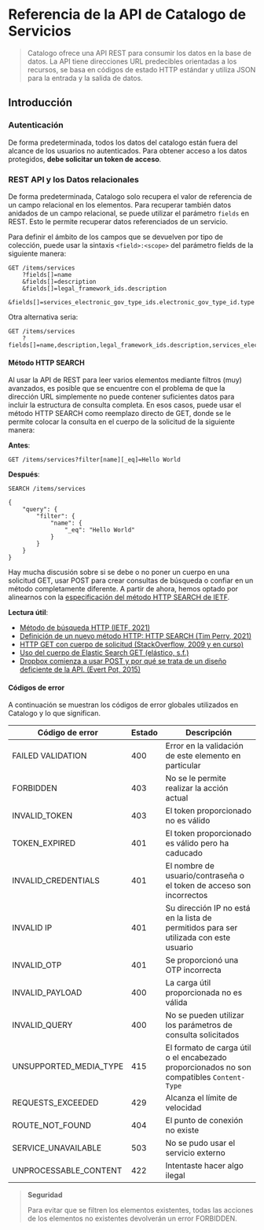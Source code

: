 # Referencia de la API de Catalogo de Servicios

> Catalogo ofrece una API REST para consumir los datos en la base de datos. La API tiene direcciones URL predecibles orientadas a los recursos, se basa en códigos de estado HTTP estándar y utiliza JSON para la entrada y la salida de datos.

## Introducción

### Autenticación

De forma predeterminada, todos los datos del catalogo están fuera del alcance de los usuarios no autenticados. Para obtener acceso a los datos protegidos, **debe solicitar un token de acceso**.

### REST API y los Datos relacionales

De forma predeterminada, Catalogo solo recupera el valor de referencia de un campo relacional en los elementos. Para recuperar también datos anidados de un campo relacional, se puede utilizar el parámetro `fields` en REST. Esto le permite recuperar datos referenciados de un servicio.

Para definir el ámbito de los campos que se devuelven por tipo de colección, puede usar la sintaxis `<field>:<scope>` del parámetro fields de la siguiente manera: 

```http
GET /items/services
	?fields[]=name
	&fields[]=description
	&fields[]=legal_framework_ids.description
	&fields[]=services_electronic_gov_type_ids.electronic_gov_type_id.type
```

Otra alternativa seria:

```http
GET /items/services
	?fields[]=name,description,legal_framework_ids.description,services_electronic_gov_type_ids.electronic_gov_type_id.type
```


#### Método HTTP SEARCH

Al usar la API de REST para leer varios elementos mediante filtros (muy) avanzados, es posible que se encuentre con el problema de que la dirección URL simplemente no puede contener suficientes datos para incluir la estructura de consulta completa. En esos casos, puede usar el método HTTP SEARCH como reemplazo directo de GET, donde se le permite colocar la consulta en el cuerpo de la solicitud de la siguiente manera:

**Antes**:

```HTTP
GET /items/services?filter[name][_eq]=Hello World
```

**Después**:

```HTTP
SEARCH /items/services

{
	"query": {
		"filter": {
			"name": {
				"_eq": "Hello World"
			}
		}
	}
}
```

Hay mucha discusión sobre si se debe o no poner un cuerpo en una solicitud GET, usar POST para crear consultas de búsqueda o confiar en un método completamente diferente. A partir de ahora, hemos optado por alinearnos con la [especificación del método HTTP SEARCH de IETF](https://datatracker.ietf.org/doc/draft-ietf-httpbis-safe-method-w-body).

**Lectura útil**:

- [Método de búsqueda HTTP (IETF, 2021)](https://datatracker.ietf.org/doc/draft-ietf-httpbis-safe-method-w-body)
- [Definición de un nuevo método HTTP: HTTP SEARCH (Tim Perry, 2021)](https://httptoolkit.tech/blog/http-search-method)
- [HTTP GET con cuerpo de solicitud (StackOverflow, 2009 y en curso)](https://stackoverflow.com/questions/978061/http-get-with-request-body)
- [Uso del cuerpo de Elastic Search GET (elástico, s.f.)](https://www.elastic.co/guide/en/elasticsearch/guide/current/_empty_search.html)
- [Dropbox comienza a usar POST y por qué se trata de un diseño deficiente de la API. (Evert Pot, 2015)](https://evertpot.com/dropbox-post-api)

#### Códigos de error

A continuación se muestran los códigos de error globales utilizados en Catalogo y lo que significan.

| Código de error | Estado | Descripción |
|---|---|---|
| FAILED VALIDATION | 400 | Error en la validación de este elemento en particular |
| FORBIDDEN | 403 | No se le permite realizar la acción actual |
| INVALID_TOKEN | 403 | El token proporcionado no es válido |
| TOKEN_EXPIRED | 401 | El token proporcionado es válido pero ha caducado |
| INVALID_CREDENTIALS | 401 | El nombre de usuario/contraseña o el token de acceso son incorrectos |
| INVALID IP | 401 | Su dirección IP no está en la lista de permitidos para ser utilizada con este usuario |
| INVALID_OTP | 401 | Se proporcionó una OTP incorrecta |
| INVALID_PAYLOAD | 400 | La carga útil proporcionada no es válida |
| INVALID_QUERY | 400 | No se pueden utilizar los parámetros de consulta solicitados |
| UNSUPPORTED_MEDIA_TYPE | 415 | El formato de carga útil o el encabezado proporcionados no son compatibles `Content-Type` |
| REQUESTS_EXCEEDED | 429 | Alcanza el límite de velocidad |
| ROUTE_NOT_FOUND | 404 | El punto de conexión no existe |
| SERVICE_UNAVAILABLE | 503 | No se pudo usar el servicio externo |
| UNPROCESSABLE_CONTENT | 422 | Intentaste hacer algo ilegal |

> **Seguridad**
>
> Para evitar que se filtren los elementos existentes, todas las acciones de los elementos no existentes devolverán un error FORBIDDEN.